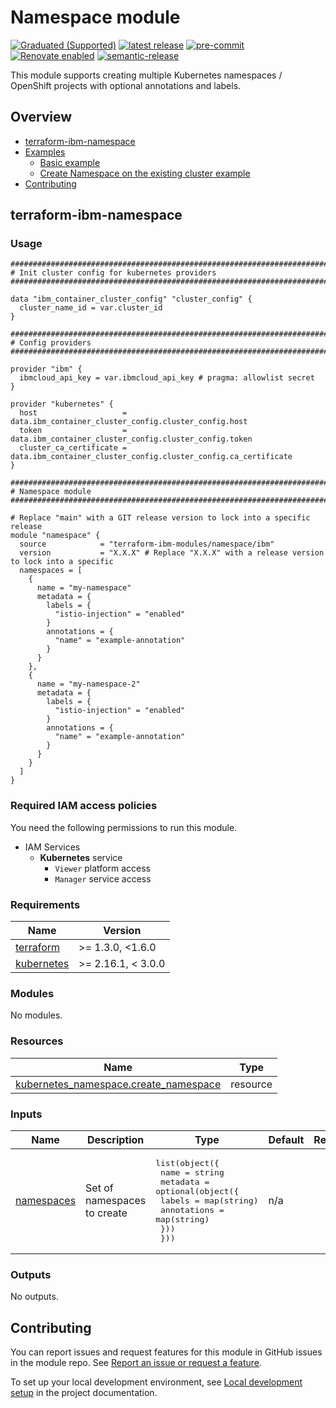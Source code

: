 # Namespace module

[![Graduated (Supported)](https://img.shields.io/badge/Status-Graduated%20(Supported)-brightgreen)](https://terraform-ibm-modules.github.io/documentation/#/badge-status)
[![latest release](https://img.shields.io/github/v/release/terraform-ibm-modules/terraform-ibm-namespace?logo=GitHub&sort=semver)](https://github.com/terraform-ibm-modules/terraform-ibm-namespace/releases/latest)
[![pre-commit](https://img.shields.io/badge/pre--commit-enabled-brightgreen?logo=pre-commit&logoColor=white)](https://github.com/pre-commit/pre-commit)
[![Renovate enabled](https://img.shields.io/badge/renovate-enabled-brightgreen.svg)](https://renovatebot.com/)
[![semantic-release](https://img.shields.io/badge/%20%20%F0%9F%93%A6%F0%9F%9A%80-semantic--release-e10079.svg)](https://github.com/semantic-release/semantic-release)

<!-- Add a description of module(s) in this repo -->
This module supports creating multiple Kubernetes namespaces / OpenShift projects with optional annotations and labels.

<!-- Below content is automatically populated via pre-commit hook -->
<!-- BEGIN OVERVIEW HOOK -->
## Overview
* [terraform-ibm-namespace](#terraform-ibm-namespace)
* [Examples](./examples)
    * [Basic example](./examples/basic)
    * [Create Namespace on the existing cluster example](./examples/create-namespaces-existing-cluster)
* [Contributing](#contributing)
<!-- END OVERVIEW HOOK -->

## terraform-ibm-namespace

### Usage

```hcl
##############################################################################
# Init cluster config for kubernetes providers
##############################################################################

data "ibm_container_cluster_config" "cluster_config" {
  cluster_name_id = var.cluster_id
}

##############################################################################
# Config providers
##############################################################################

provider "ibm" {
  ibmcloud_api_key = var.ibmcloud_api_key # pragma: allowlist secret
}

provider "kubernetes" {
  host                   = data.ibm_container_cluster_config.cluster_config.host
  token                  = data.ibm_container_cluster_config.cluster_config.token
  cluster_ca_certificate = data.ibm_container_cluster_config.cluster_config.ca_certificate
}

##############################################################################
# Namespace module
##############################################################################

# Replace "main" with a GIT release version to lock into a specific release
module "namespace" {
  source            = "terraform-ibm-modules/namespace/ibm"
  version           = "X.X.X" # Replace "X.X.X" with a release version to lock into a specific
  namespaces = [
    {
      name = "my-namespace"
      metadata = {
        labels = {
          "istio-injection" = "enabled"
        }
        annotations = {
          "name" = "example-annotation"
        }
      }
    },
    {
      name = "my-namespace-2"
      metadata = {
        labels = {
          "istio-injection" = "enabled"
        }
        annotations = {
          "name" = "example-annotation"
        }
      }
    }
  ]
}
```

### Required IAM access policies

You need the following permissions to run this module.

- IAM Services
  - **Kubernetes** service
      - `Viewer` platform access
      - `Manager` service access

<!-- Below content is automatically populated via pre-commit hook -->
<!-- BEGINNING OF PRE-COMMIT-TERRAFORM DOCS HOOK -->
### Requirements

| Name | Version |
|------|---------|
| <a name="requirement_terraform"></a> [terraform](#requirement\_terraform) | >= 1.3.0, <1.6.0 |
| <a name="requirement_kubernetes"></a> [kubernetes](#requirement\_kubernetes) | >= 2.16.1, < 3.0.0 |

### Modules

No modules.

### Resources

| Name | Type |
|------|------|
| [kubernetes_namespace.create_namespace](https://registry.terraform.io/providers/hashicorp/kubernetes/latest/docs/resources/namespace) | resource |

### Inputs

| Name | Description | Type | Default | Required |
|------|-------------|------|---------|:--------:|
| <a name="input_namespaces"></a> [namespaces](#input\_namespaces) | Set of namespaces to create | <pre>list(object({<br>    name = string<br>    metadata = optional(object({<br>      labels      = map(string)<br>      annotations = map(string)<br>    }))<br>  }))</pre> | n/a | yes |

### Outputs

No outputs.
<!-- END OF PRE-COMMIT-TERRAFORM DOCS HOOK -->

<!-- Leave this section as is so that your module has a link to local development environment set up steps for contributors to follow -->
## Contributing

You can report issues and request features for this module in GitHub issues in the module repo. See [Report an issue or request a feature](https://github.com/terraform-ibm-modules/.github/blob/main/.github/SUPPORT.md).

To set up your local development environment, see [Local development setup](https://terraform-ibm-modules.github.io/documentation/#/local-dev-setup) in the project documentation.
